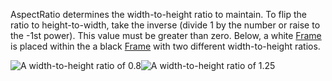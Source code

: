 AspectRatio determines the width-to-height ratio to maintain. To flip the
ratio to height-to-width, take the inverse (divide 1 by the number or
raise to the -1st power). This value must be greater than zero. Below, a
white [Frame](https://create.roblox.com/docs/reference/engine/classes/Frame) is placed within the a black [Frame](https://create.roblox.com/docs/reference/engine/classes/Frame) with two different
width-to-height ratios.

![A width-to-height ratio of 0.8][1]![A width-to-height ratio of 1.25][2]

[1]: https://prod.docsiteassets.roblox.com/assets/bltb4147bb1d3de0224/UIAspectRatioConstraint_Ratio_0.8.png
[2]: https://prod.docsiteassets.roblox.com/assets/blt9874bdf1824f7688/UIAspectRatioConstraint_Ratio_1.25.png